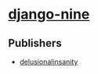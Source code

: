 # [django-nine](https://pypi.org/project/django-nine)



## Publishers
- [delusionalinsanity](https://pypi.org/user/delusionalinsanity)

